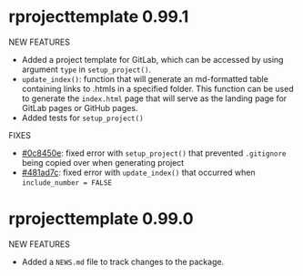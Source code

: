# rprojecttemplate 0.99.1

NEW FEATURES

* Added a project template for GitLab, which can be accessed by using argument `type` in `setup_project()`.
* `update_index()`: function that will generate an md-formatted table containing links to .htmls in a specified folder. This function can be used to generate the `index.html` page that will serve as the landing page for GitLab pages or GitHub pages. 
* Added tests for `setup_project()`

FIXES

* [#0c8450e](https://github.com/RHReynolds/rprojecttemplate/commit/0c8450ed928ce5b17aac16aa07ab9ce0293c9d28): fixed error with `setup_project()` that prevented `.gitignore` being copied over when generating project
* [#481ad7c](https://github.com/RHReynolds/rprojecttemplate/commit/481ad7c9829f6a06f9881ac26464ccdce5df25c0): fixed error with `update_index()` that occurred when `include_number = FALSE`

# rprojecttemplate 0.99.0

NEW FEATURES

* Added a `NEWS.md` file to track changes to the package.
